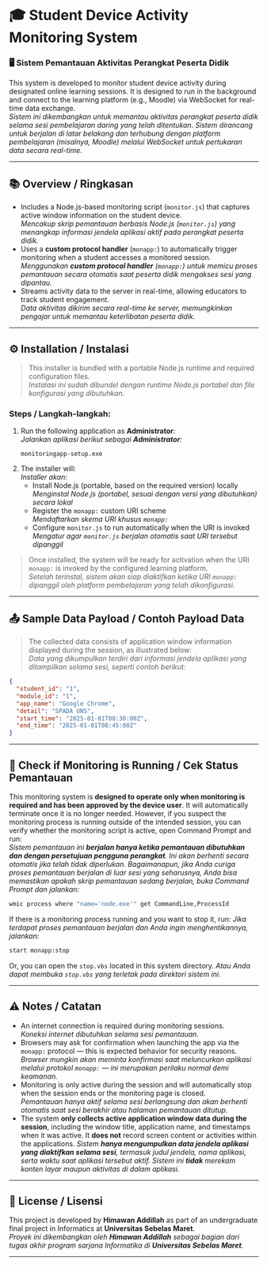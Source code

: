 # 🎓 Student Device Activity Monitoring System

### 🖥️ Sistem Pemantauan Aktivitas Perangkat Peserta Didik

This system is developed to monitor student device activity during designated online learning sessions. It is designed to run in the background and connect to the learning platform (e.g., Moodle) via WebSocket for real-time data exchange.  
_Sistem ini dikembangkan untuk memantau aktivitas perangkat peserta didik selama sesi pembelajaran daring yang telah ditentukan. Sistem dirancang untuk berjalan di latar belakang dan terhubung dengan platform pembelajaran (misalnya, Moodle) melalui WebSocket untuk pertukaran data secara real-time._

---

## 📚 Overview / Ringkasan

- Includes a Node.js-based monitoring script (`monitor.js`) that captures active window information on the student device.  
  _Mencakup skrip pemantauan berbasis Node.js (`monitor.js`) yang menangkap informasi jendela aplikasi aktif pada perangkat peserta didik._
- Uses a **custom protocol handler** (`monapp:`) to automatically trigger monitoring when a student accesses a monitored session.  
  _Menggunakan **custom protocol handler** (`monapp:`) untuk memicu proses pemantauan secara otomatis saat peserta didik mengakses sesi yang dipantau._
- Streams activity data to the server in real-time, allowing educators to track student engagement.  
  _Data aktivitas dikirim secara real-time ke server, memungkinkan pengajar untuk memantau keterlibatan peserta didik._

---

## ⚙️ Installation / Instalasi

> This installer is bundled with a portable Node.js runtime and required configuration files.  
> _Instalasi ini sudah dibundel dengan runtime Node.js portabel dan file konfigurasi yang dibutuhkan._

### Steps / Langkah-langkah:

1. Run the following application as **Administrator**:  
   _Jalankan aplikasi berikut sebagai **Administrator**:_
   ```
   monitoringapp-setup.exe
   ```
2. The installer will:  
   _Installer akan:_
   - Install Node.js (portable, based on the required version) locally  
     _Menginstal Node.js (portabel, sesuai dengan versi yang dibutuhkan) secara lokal_
   - Register the `monapp:` custom URI scheme  
     _Mendaftarkan skema URI khusus `monapp:`_
   - Configure `monitor.js` to run automatically when the URI is invoked
     _Mengatur agar `monitor.js` berjalan otomatis saat URI tersebut dipanggil_

> Once installed, the system will be ready for activation when the URI `monapp:` is invoked by the configured learning platform.  
> _Setelah terinstal, sistem akan siap diaktifkan ketika URI `monapp:` dipanggil oleh platform pembelajaran yang telah dikonfigurasi._

---

## 📤 Sample Data Payload / Contoh Payload Data

> The collected data consists of application window information displayed during the session, as illustrated below:  
> _Data yang dikumpulkan terdiri dari informasi jendela aplikasi yang ditampilkan selama sesi, seperti contoh berikut:_

```json
{
  "student_id": "1",
  "module_id": "1",
  "app_name": "Google Chrome",
  "detail": "SPADA UNS",
  "start_time": "2025-01-01T08:30:00Z",
  "end_time": "2025-01-01T08:45:00Z"
}
```

---

## 🔎 Check if Monitoring is Running / Cek Status Pemantauan

This monitoring system is **designed to operate only when monitoring is required and has been approved by the device user**. It will automatically terminate once it is no longer needed. However, if you suspect the monitoring process is running outside of the intended session, you can verify whether the monitoring script is active, open Command Prompt and run:  
_Sistem pemantauan ini **berjalan hanya ketika pemantauan dibutuhkan dan dengan persetujuan pengguna perangkat**. Ini akan berhenti secara otomatis jika telah tidak diperlukan. Bagaimanapun, jika Anda curiga proses pemantauan berjalan di luar sesi yang seharusnya, Anda bisa memastikan apakah skrip pemantauan sedang berjalan, buka Command Prompt dan jalankan:_

```bash
wmic process where "name='node.exe'" get CommandLine,ProcessId
```

If there is a monitoring process running and you want to stop it, run:
_Jika terdapat proses pemantauan berjalan dan Anda ingin menghentikannya, jalankan:_

```bash
start monapp:stop
```

Or, you can open the `stop.vbs` located in this system directory.
_Atau Anda dapat membuka `stop.vbs` yang terletak pada direktori sistem ini._

---

## ⚠️ Notes / Catatan

- An internet connection is required during monitoring sessions.  
  _Koneksi internet dibutuhkan selama sesi pemantauan._
- Browsers may ask for confirmation when launching the app via the `monapp:` protocol — this is expected behavior for security reasons.  
  _Browser mungkin akan meminta konfirmasi saat meluncurkan aplikasi melalui protokol `monapp:` — ini merupakan perilaku normal demi keamanan._
- Monitoring is only active during the session and will automatically stop when the session ends or the monitoring page is closed.  
  _Pemantauan hanya aktif selama sesi berlangsung dan akan berhenti otomatis saat sesi berakhir atau halaman pemantauan ditutup._
- The system **only collects active application window data during the session**, including the window title, application name, and timestamps when it was active. It **does not** record screen content or activities within the applications.
  _Sistem **hanya mengumpulkan data jendela aplikasi yang diaktifkan selama sesi**, termasuk judul jendela, nama aplikasi, serta waktu saat aplikasi tersebut aktif. Sistem ini **tidak** merekam konten layar maupun aktivitas di dalam aplikasi._

---

## 📄 License / Lisensi

This project is developed by **Himawan Addillah** as part of an undergraduate final project in Informatics at **Universitas Sebelas Maret**.  
_Proyek ini dikembangkan oleh **Himawan Addillah** sebagai bagian dari tugas akhir program sarjana Informatika di **Universitas Sebelas Maret**._

---
